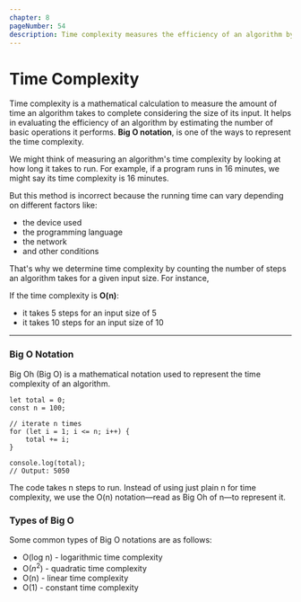 ```yaml
---
chapter: 8
pageNumber: 54
description: Time complexity measures the efficiency of an algorithm by counting the number of steps it takes relative to the input size, rather than the actual running time, which can vary due to external factors. Big O notation is used to represent this complexity, helping to evaluate how an algorithm’s performance.
---
```


# Time Complexity

Time complexity is a mathematical calculation to measure the amount of time an algorithm takes to complete considering the size of its input. 
It helps in evaluating the efficiency of an algorithm by estimating the number of basic operations it performs. 
**Big O notation**, is one of the ways to represent the time complexity.

We might think of measuring an algorithm's time complexity by looking at how long it takes to run. 
For example, if a program runs in 16 minutes, we might say its time complexity is 16 minutes.

But this method is incorrect because the running time can vary depending on different factors like:

- the device used
- the programming language
- the network
- and other conditions

That's why we determine time complexity by counting the number of steps an algorithm takes for a given input size. For instance,

If the time complexity is **O(n)**:

- it takes 5 steps for an input size of 5
- it takes 10 steps for an input size of 10

<hr>

### **Big O Notation**
Big Oh (Big O) is a mathematical notation used to represent the time complexity of an algorithm.
```
let total = 0;
const n = 100;

// iterate n times
for (let i = 1; i <= n; i++) {
    total += i;
}

console.log(total);
// Output: 5050

```
The code takes n steps to run. Instead of using just plain n for time complexity, we use the O(n) notation—read as Big Oh of n—to represent it.

### **Types of Big O**

Some common types of Big O notations are as follows:

- O(log n) - logarithmic time complexity
- O($n^2$) - quadratic time complexity
- O(n) - linear time complexity
- O(1) - constant time complexity
